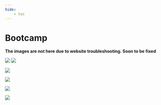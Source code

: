 ```yaml
---
hide:
    - toc
---
```


# Bootcamp

**The images are  not here due to website troubleshooting. Soon to be fixed**

![](../images/submission1/SUBMISSION_01_page-0001.jpg)
![](../images/submission1/SUBMISSION_01_page-0001.jpg)


![](../images/submission1/SUBMISSION_01_page-0002.jpg)


![](../images/submission1/SUBMISSION_01_page-0003.jpg)


![](../images/submission1/SUBMISSION_01_page-0004.jpg)


![](../images/submission1/SUBMISSION_01_page-0005.jpg)

